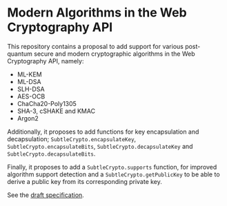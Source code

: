 # Modern Algorithms in the Web Cryptography API

This repository contains a proposal to add support for various
post-quantum secure and modern cryptographic algorithms in the
Web Cryptography API, namely:

- ML-KEM
- ML-DSA
- SLH-DSA
- AES-OCB
- ChaCha20-Poly1305
- SHA-3, cSHAKE and KMAC
- Argon2

Additionally, it proposes to add functions for key encapsulation and decapsulation;
`SubtleCrypto.encapsulateKey`, `SubtleCrypto.encapsulateBits`,
`SubtleCrypto.decapsulateKey` and `SubtleCrypto.decapsulateBits`.

Finally, it proposes to add a `SubtleCrypto.supports` function,
for improved algorithm support detection and a `SubtleCrypto.getPublicKey`
to be able to derive a public key from its corresponding private key.

See the [draft specification](https://twiss.github.io/webcrypto-modern-algos/).
